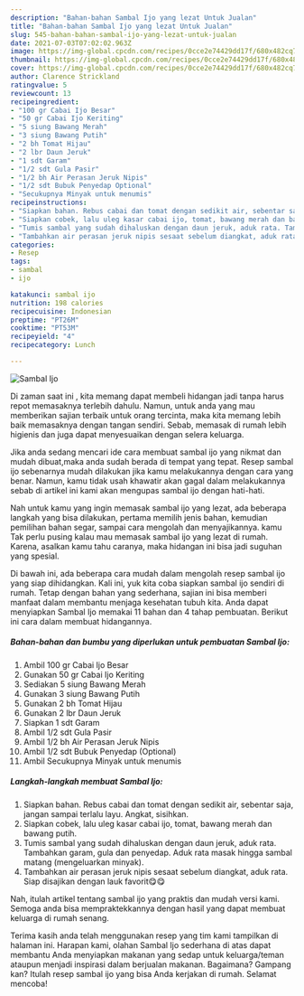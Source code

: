 ```yaml
---
description: "Bahan-bahan Sambal Ijo yang lezat Untuk Jualan"
title: "Bahan-bahan Sambal Ijo yang lezat Untuk Jualan"
slug: 545-bahan-bahan-sambal-ijo-yang-lezat-untuk-jualan
date: 2021-07-03T07:02:02.963Z
image: https://img-global.cpcdn.com/recipes/0cce2e74429dd17f/680x482cq70/sambal-ijo-foto-resep-utama.jpg
thumbnail: https://img-global.cpcdn.com/recipes/0cce2e74429dd17f/680x482cq70/sambal-ijo-foto-resep-utama.jpg
cover: https://img-global.cpcdn.com/recipes/0cce2e74429dd17f/680x482cq70/sambal-ijo-foto-resep-utama.jpg
author: Clarence Strickland
ratingvalue: 5
reviewcount: 13
recipeingredient:
- "100 gr Cabai Ijo Besar"
- "50 gr Cabai Ijo Keriting"
- "5 siung Bawang Merah"
- "3 siung Bawang Putih"
- "2 bh Tomat Hijau"
- "2 lbr Daun Jeruk"
- "1 sdt Garam"
- "1/2 sdt Gula Pasir"
- "1/2 bh Air Perasan Jeruk Nipis"
- "1/2 sdt Bubuk Penyedap Optional"
- "Secukupnya Minyak untuk menumis"
recipeinstructions:
- "Siapkan bahan. Rebus cabai dan tomat dengan sedikit air, sebentar saja, jangan sampai terlalu layu. Angkat, sisihkan."
- "Siapkan cobek, lalu uleg kasar cabai ijo, tomat, bawang merah dan bawang putih."
- "Tumis sambal yang sudah dihaluskan dengan daun jeruk, aduk rata. Tambahkan garam, gula dan penyedap. Aduk rata masak hingga sambal matang (mengeluarkan minyak)."
- "Tambahkan air perasan jeruk nipis sesaat sebelum diangkat, aduk rata. Siap disajikan dengan lauk favorit😋😋"
categories:
- Resep
tags:
- sambal
- ijo

katakunci: sambal ijo 
nutrition: 198 calories
recipecuisine: Indonesian
preptime: "PT26M"
cooktime: "PT53M"
recipeyield: "4"
recipecategory: Lunch

---
```



![Sambal Ijo](https://img-global.cpcdn.com/recipes/0cce2e74429dd17f/680x482cq70/sambal-ijo-foto-resep-utama.jpg)

Di zaman  saat ini , kita memang dapat membeli hidangan jadi tanpa harus repot memasaknya terlebih dahulu. Namun, untuk anda yang mau memberikan sajian terbaik untuk orang tercinta, maka kita memang lebih baik memasaknya dengan tangan sendiri. Sebab, memasak di rumah lebih higienis dan juga dapat menyesuaikan dengan selera keluarga.

Jika anda sedang mencari ide cara membuat sambal ijo yang nikmat dan mudah dibuat,maka anda sudah berada di tempat yang tepat. Resep sambal ijo  sebenarnya mudah dilakukan jika kamu melakukannya dengan cara yang benar. Namun, kamu tidak usah khawatir akan gagal dalam melakukannya 
sebab di artikel ini kami akan mengupas sambal ijo dengan hati-hati.  



Nah untuk kamu yang ingin memasak sambal ijo yang lezat, ada beberapa langkah yang bisa dilakukan, pertama memilih jenis bahan, kemudian pemilihan bahan segar, sampai cara mengolah dan menyajikannya. kamu Tak perlu pusing kalau mau memasak sambal ijo yang lezat di rumah. Karena, asalkan kamu  tahu caranya, maka hidangan ini bisa jadi suguhan yang spesial.

Di bawah ini, ada beberapa cara mudah dalam mengolah resep sambal ijo yang siap dihidangkan. Kali ini, yuk kita coba siapkan sambal ijo sendiri di rumah. Tetap dengan bahan yang sederhana, sajian ini bisa memberi manfaat dalam membantu menjaga kesehatan tubuh kita. Anda dapat menyiapkan Sambal Ijo memakai 11 bahan dan 4 tahap pembuatan. Berikut ini cara dalam membuat hidangannya.

<!--inarticleads1-->

##### Bahan-bahan dan bumbu yang diperlukan untuk pembuatan Sambal Ijo:

1. Ambil 100 gr Cabai Ijo Besar
1. Gunakan 50 gr Cabai Ijo Keriting
1. Sediakan 5 siung Bawang Merah
1. Gunakan 3 siung Bawang Putih
1. Gunakan 2 bh Tomat Hijau
1. Gunakan 2 lbr Daun Jeruk
1. Siapkan 1 sdt Garam
1. Ambil 1/2 sdt Gula Pasir
1. Ambil 1/2 bh Air Perasan Jeruk Nipis
1. Ambil 1/2 sdt Bubuk Penyedap (Optional)
1. Ambil Secukupnya Minyak untuk menumis




<!--inarticleads2-->

##### Langkah-langkah membuat Sambal Ijo:

1. Siapkan bahan. Rebus cabai dan tomat dengan sedikit air, sebentar saja, jangan sampai terlalu layu. Angkat, sisihkan.
1. Siapkan cobek, lalu uleg kasar cabai ijo, tomat, bawang merah dan bawang putih.
1. Tumis sambal yang sudah dihaluskan dengan daun jeruk, aduk rata. Tambahkan garam, gula dan penyedap. Aduk rata masak hingga sambal matang (mengeluarkan minyak).
1. Tambahkan air perasan jeruk nipis sesaat sebelum diangkat, aduk rata. Siap disajikan dengan lauk favorit😋😋




Nah, itulah artikel tentang  sambal ijo  yang praktis dan mudah versi kami. Semoga anda bisa mempraktekkannya dengan hasil yang dapat membuat keluarga di rumah senang. 

Terima kasih anda telah menggunakan resep yang tim kami tampilkan di halaman ini. Harapan kami, olahan  Sambal Ijo sederhana di atas dapat membantu Anda menyiapkan makanan yang sedap untuk keluarga/teman ataupun menjadi inspirasi dalam berjualan makanan. Bagaimana? Gampang kan? Itulah resep sambal ijo yang bisa Anda kerjakan di rumah. Selamat mencoba!

